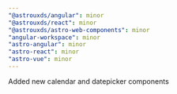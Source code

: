 ```yaml
---
"@astrouxds/angular": minor
"@astrouxds/react": minor
"@astrouxds/astro-web-components": minor
"angular-workspace": minor
"astro-angular": minor
"astro-react": minor
"astro-vue": minor
---
```


Added new calendar and datepicker components
